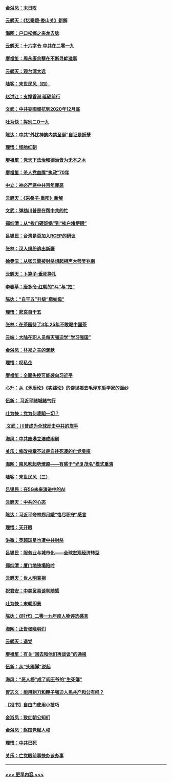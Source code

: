 #### [金浴凤：末日叹](../pages/nsc993/n11752359.md?t=12300644) 
#### [云鹤天：《忆秦娥‧娄山关》新解](../pages/nsc993/n11752348.md?t=12300644) 
#### [海网：户口松绑之来龙去脉](../pages/nsc993/n11752328.md?t=12300644) 
#### [云鹤天：十六字令‧中共在二零一九](../pages/nsc993/n11752305.md?t=12300644) 
#### [廖祖笙：周永康余孽在不断寻衅滋事](../pages/nsc993/n11751013.md?t=12300644) 
#### [云鹤天：观台湾大选](../pages/nsc993/n11751007.md?t=12300644) 
#### [陆客：末世民风（四）](../pages/nsc993/n11749203.md?t=12300644) 
#### [赵洪江：支撑香港 砥砺前行](../pages/nsc993/n11748482.md?t=12300644) 
#### [文武：中共妄图顽抗到2020年12月底](../pages/nsc993/n11748446.md?t=12300644) 
#### [吐为快：挥别二O一九](../pages/nsc993/n11748411.md?t=12300644) 
#### [陈达：中共“外扰神韵内禁圣诞”自证是妖孽](../pages/nsc993/n11748226.md?t=12300644) 
#### [理悟：怪胎红朝](../pages/nsc993/n11748206.md?t=12300644) 
#### [廖祖笙：党天下法治和德治皆为无本之木](../pages/nsc993/n11748135.md?t=12300644) 
#### [廖祖笙：杀人党血腥“执政”70年](../pages/nsc993/n11745144.md?t=12300644) 
#### [中立：神必严惩中共百年罪恶](../pages/nsc993/n11744970.md?t=12300644) 
#### [云鹤天：《采桑子‧重阳》新解](../pages/nsc993/n11744948.md?t=12300644) 
#### [文武：弹劾川普是在帮中共的忙](../pages/nsc993/n11744758.md?t=12300644) 
#### [郑纯清：从“挨门砸饭锅”到“挨户堵炉眼”](../pages/nsc993/n11744745.md?t=12300644) 
#### [吕锡民：台湾是否加入RCEP的研议](../pages/nsc993/n11744701.md?t=12300644) 
#### [张林：汉人纷纷逃出新疆](../pages/nsc993/n11743530.md?t=12300644) 
#### [徐曼沅：从张云雷被封杀想起相声大师吴兆南](../pages/nsc993/n11741816.md?t=12300644) 
#### [云鹤天：卜算子‧垂死挣扎](../pages/nsc993/n11739956.md?t=12300644) 
#### [李春草：唐多令‧红朝的“斗”与“拍”](../pages/nsc993/n11739830.md?t=12300644) 
#### [陈达：“自干五”升级“牵妨母”](../pages/nsc993/n11739724.md?t=12300644) 
#### [理悟：悲哀自干五](../pages/nsc993/n11739547.md?t=12300644) 
#### [张林：在茶园待了3年 25年不敢喝中国茶](../pages/nsc993/n11739240.md?t=12300644) 
#### [云端：大陆在职人员每天强迫学“学习强国”](../pages/nsc993/n11738735.md?t=12300644) 
#### [金浴凤：林郑之夫的渊默](../pages/nsc993/n11737735.md?t=12300644) 
#### [理悟：叹私企](../pages/nsc993/n11737715.md?t=12300644) 
#### [廖祖笙：全面失控可能袭向习近平](../pages/nsc993/n11737704.md?t=12300644) 
#### [心升：从《矛盾论》《实践论》的谬误揭去毛泽东哲学家的面纱](../pages/nsc993/n11736962.md?t=12300644) 
#### [伍新： 习近平赌城赌气行](../pages/nsc993/n11736929.md?t=12300644) 
#### [吐为快：党为何凌蹈一切？](../pages/nsc993/n11736915.md?t=12300644) 
#### [ 文武：川普成为全球反击中共的旗手](../pages/nsc993/n11736882.md?t=12300644) 
#### [海风：中共废港立澳成闹剧](../pages/nsc993/n11735857.md?t=12300644) 
#### [关乐：修改校章不过是自往死凑的亡党臭棋](../pages/nsc993/n11735097.md?t=12300644) 
#### [海网：南风吹起势燎原——有感于“光复茂名”模式重演](../pages/nsc993/n11732308.md?t=12300644) 
#### [陆客：末世民风（三）](../pages/nsc993/n11732211.md?t=12300644) 
#### [吕锡民：在5G未来演进中的AI](../pages/nsc993/n11730010.md?t=12300644) 
#### [云鹤天：中共的心态](../pages/nsc993/n11729906.md?t=12300644) 
#### [陈达：习近平夸林郑月娥“恪尽职守”感言](../pages/nsc993/n11729881.md?t=12300644) 
#### [理悟：天开眼](../pages/nsc993/n11729699.md?t=12300644) 
#### [洪微：英超球星也遭中共封杀](../pages/nsc993/n11727243.md?t=12300644) 
#### [吕锡民：服务业与城市化——全球宏观经济转型](../pages/nsc993/n11725845.md?t=12300644) 
#### [郑纯清：厦门地铁塌陷吟](../pages/nsc993/n11725813.md?t=12300644) 
#### [云鹤天：世人明真相](../pages/nsc993/n11725621.md?t=12300644) 
#### [祝君安：中美贸易谈判随感](../pages/nsc993/n11725609.md?t=12300644) 
#### [吐为快：末朝即景](../pages/nsc993/n11723365.md?t=12300644) 
#### [陈达：《时代》二零一九年度人物评选感言](../pages/nsc993/n11723337.md?t=12300644) 
#### [海网：正告张晓明们](../pages/nsc993/n11723228.md?t=12300644) 
#### [云鹤天：退党](../pages/nsc993/n11723056.md?t=12300644) 
#### [廖祖笙：有关“回去和他们再谈谈”的通报](../pages/nsc993/n11722442.md?t=12300644) 
#### [伍新：从“头踢脚”说起](../pages/nsc993/n11722429.md?t=12300644) 
#### [海风：“恶人榜”成了阎王爷的“生死簿”](../pages/nsc993/n11722272.md?t=12300644) 
#### [胥志义：能用剌刀和鞭子强迫人民共产和公有吗？](../pages/nsc993/n11720569.md?t=12300644) 
#### [【投书】自由门使用小技巧](../pages/nsc993/n11720180.md?t=12300644) 
#### [金浴凤：致红朝公知们](../pages/nsc993/n11720563.md?t=12300644) 
#### [金浴凤：赵国党赋人权](../pages/nsc993/n11720533.md?t=12300644) 
#### [理悟：中共已死](../pages/nsc993/n11720233.md?t=12300644) 
#### [关乐：亡党眼前事快办该办事](../pages/nsc993/n11719160.md?t=12300644) 

----
#### [ >>> 更早内容 <<< ](../indexes/nsc993-earlier.md)
